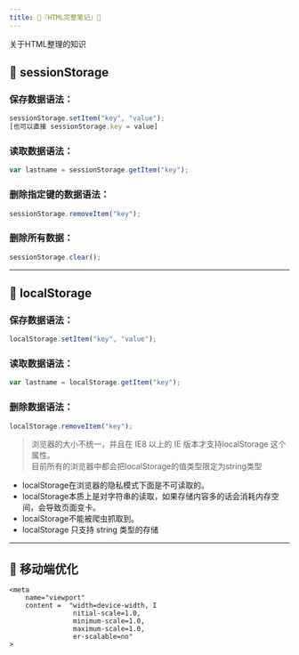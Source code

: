 ```yaml
---
title: 🍓『HTML完整笔记』🍓
---
```



关于HTML整理的知识

## 🔵 sessionStorage

### 保存数据语法：
```js
sessionStorage.setItem("key", "value");
[也可以直接 sessionStorage.key = value]
```

### 读取数据语法：
```js
var lastname = sessionStorage.getItem("key");
```

### 删除指定键的数据语法：
```js
sessionStorage.removeItem("key");
```

### 删除所有数据：
```js
sessionStorage.clear();
```
---

## 🔵 localStorage

### 保存数据语法：
```js
localStorage.setItem("key", "value");
```
### 读取数据语法：
```js
var lastname = localStorage.getItem("key");
```
### 删除数据语法：
```js
localStorage.removeItem("key");
```

>浏览器的大小不统一，并且在 IE8 以上的 IE 版本才支持localStorage 这个属性。  
目前所有的浏览器中都会把localStorage的值类型限定为string类型  
- localStorage在浏览器的隐私模式下面是不可读取的。  
- localStorage本质上是对字符串的读取，如果存储内容多的话会消耗内存空间，会导致页面变卡。  
- localStorage不能被爬虫抓取到。  
- localStorage 只支持 string 类型的存储  

---

## 🔵 移动端优化

    <meta 
		name="viewport" 
		content =  "width=device-width, I
                    nitial-scale=1.0,
                    minimum-scale=1.0,
                    maximum-scale=1.0,
                    er-scalable=no"
    >